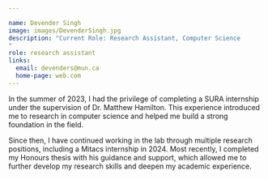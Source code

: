 ```yaml
---

name: Devender Singh
image: images/DevenderSingh.jpg
description: "Current Role: Research Assistant, Computer Science
"
role: research assistant
links:
  email: devenders@mun.ca
  home-page: web.com
---
```


In the summer of 2023, I had the privilege of completing a SURA internship under the supervision of Dr. Matthew Hamilton. This experience introduced me to research in computer science and helped me build a strong foundation in the field.

Since then, I have continued working in the lab through multiple research positions, including a Mitacs internship in 2024. Most recently, I completed my Honours thesis with his guidance and support, which allowed me to further develop my research skills and deepen my academic experience.